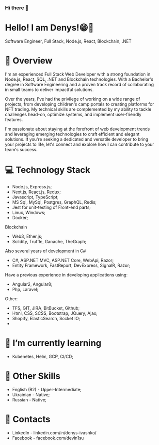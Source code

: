 ### Hi there 👋
# Hello! I am Denys!😁🤙
Software Engineer, Full Stack, Node.js, React, Blockchain, .NET

# 🔎 Overview

I'm an experienced Full Stack Web Developer with a strong foundation in Node.js, React, SQL, .NET and Blockchain technologies. With a Bachelor's degree in Software Engineering and a proven track record of collaborating in small teams to deliver impactful solutions.

Over the years, I've had the privilege of working on a wide range of projects, from developing children's camp portals to creating platforms for NFT trading. My technical skills are complemented by my ability to tackle challenges head-on, optimize systems, and implement user-friendly features.

I'm passionate about staying at the forefront of web development trends and leveraging emerging technologies to craft efficient and elegant solutions. If you're seeking a dedicated and versatile developer to bring your projects to life, let's connect and explore how I can contribute to your team's success.

# 💻 Technology Stack

- Node.js, Express.js;
- Next.js, React.js, Redux;
- Javascript, TypeScript;
- MS Sql, MySql, Postgres, GraphQL, Redis;
- Jest for unit-testing of Front-end parts;
- Linux, Windows;
- Docker;

Blockchain
- Web3, Ether.js;
- Solidity, Truffle, Ganache, TheGraph;

Also several years of development in C#
- С#, ASP.NET MVC, ASP.NET Core, WebApi, Razor;
- Entity Framework, FastReport, DevExpress, SignalR, Razor;

Have a previous experience in developing applications using:
- Angular2, Angular8;
- Php, Laravel;

Other:
- TFS, GIT, JIRA, BitBucket, Github;
- Html, CSS, SCSS, Bootstrap, JQuery, Ajax;
- Shopify, ElasticSearch, Socket IO;
- 
# 🌱 I’m currently learning
- Kubenetes, Helm, GCP, CI/CD;

# 📑 Other Skills
- English (B2) - Upper-Intermediate;
- Ukrainian - Native;
- Russian - Native;

# 📱 Contacts

- LinkedIn - linkedin.com/in/denys-ivashko/
- Facebook - facebook.com/devin1su

<!--
**DeVin1su/DeVin1su** is a ✨ _special_ ✨ repository because its `README.md` (this file) appears on your GitHub profile.
-->
